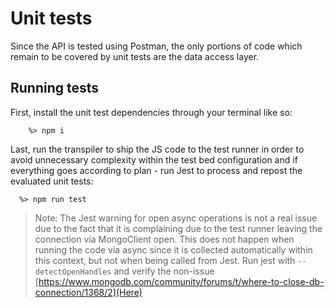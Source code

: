 # Unit tests
Since the API is tested using Postman, the only portions of code which remain to be covered by unit tests are the data access layer.

## Running tests
First, install the unit test dependencies through your terminal like so:

        %> npm i
        
Last, run the transpiler to ship the JS code to the test runner in order to avoid unnecessary complexity within the test bed configuration and if everything goes according to plan - run Jest to process and repost the evaluated unit tests:
      
      %> npm run test

> Note: The Jest warning for open async operations is not a real issue due to the fact that it is complaining due to the test runner leaving the connection via MongoClient open. This does not happen when running the code via async since it is collected automatically within this context, but not when being called from Jest. Run jest with `--detectOpenHandles` and verify the non-issue [https://www.mongodb.com/community/forums/t/where-to-close-db-connection/1368/2](Here)